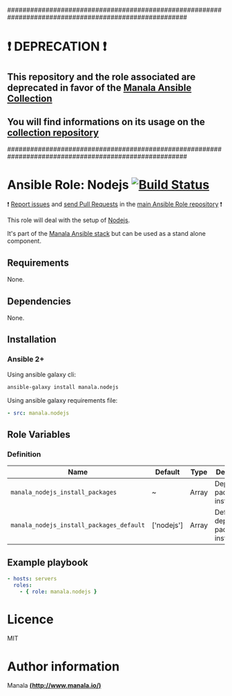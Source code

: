 #######################################################################################################

# :exclamation: DEPRECATION :exclamation:

## This repository and the role associated are deprecated in favor of the [Manala Ansible Collection](https://galaxy.ansible.com/manala/roles)

## You will find informations on its usage on the [collection repository](https://github.com/manala/ansible-roles)

#######################################################################################################

# Ansible Role: Nodejs [![Build Status](https://travis-ci.org/manala/ansible-role-nodejs.svg?branch=master)](https://travis-ci.org/manala/ansible-role-nodejs)

:exclamation: [Report issues](https://github.com/manala/ansible-roles/issues) and [send Pull Requests](https://github.com/manala/ansible-roles/pulls) in the [main Ansible Role repository](https://github.com/manala/ansible-roles) :exclamation:

This role will deal with the setup of [Nodejs](https://nodejs.org/).

It's part of the [Manala Ansible stack](http://www.manala.io) but can be used as a stand alone component.

## Requirements

None.

## Dependencies

None.

## Installation

### Ansible 2+

Using ansible galaxy cli:

```bash
ansible-galaxy install manala.nodejs
```

Using ansible galaxy requirements file:

```yaml
- src: manala.nodejs
```

## Role Variables

### Definition

| Name                                     | Default    | Type  | Description                            |
| ---------------------------------------- | ---------- | ----- | -------------------------------------- |
| `manala_nodejs_install_packages`         | ~          | Array | Dependency packages to install         |
| `manala_nodejs_install_packages_default` | ['nodejs'] | Array | Default dependency packages to install |

## Example playbook

```yaml
- hosts: servers
  roles:
    - { role: manala.nodejs }
```

# Licence

MIT

# Author information

Manala [**(http://www.manala.io/)**](http://www.manala.io)
